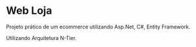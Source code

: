 # Web Loja

Projeto prático de um ecommerce utilizando Asp.Net, C#, Entity Framework.

Utilizando Arquitetura N-Tier.
